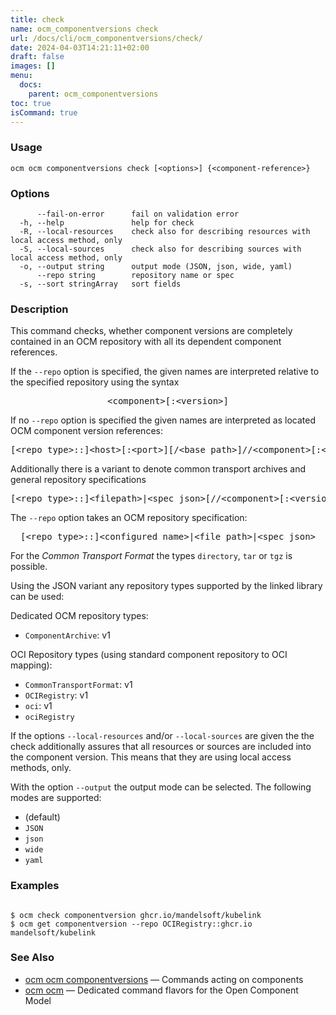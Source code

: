 ```yaml
---
title: check
name: ocm_componentversions check
url: /docs/cli/ocm_componentversions/check/
date: 2024-04-03T14:21:11+02:00
draft: false
images: []
menu:
  docs:
    parent: ocm_componentversions
toc: true
isCommand: true
---
```

### Usage

```
ocm ocm componentversions check [<options>] {<component-reference>}
```

### Options

```
      --fail-on-error      fail on validation error
  -h, --help               help for check
  -R, --local-resources    check also for describing resources with local access method, only
  -S, --local-sources      check also for describing sources with local access method, only
  -o, --output string      output mode (JSON, json, wide, yaml)
      --repo string        repository name or spec
  -s, --sort stringArray   sort fields
```

### Description


This command checks, whether component versions are completely contained
in an OCM repository with all its dependent component references.


If the <code>--repo</code> option is specified, the given names are interpreted
relative to the specified repository using the syntax

<center>
    <pre>&lt;component>[:&lt;version>]</pre>
</center>

If no <code>--repo</code> option is specified the given names are interpreted 
as located OCM component version references:

<center>
    <pre>[&lt;repo type>::]&lt;host>[:&lt;port>][/&lt;base path>]//&lt;component>[:&lt;version>]</pre>
</center>

Additionally there is a variant to denote common transport archives
and general repository specifications

<center>
    <pre>[&lt;repo type>::]&lt;filepath>|&lt;spec json>[//&lt;component>[:&lt;version>]]</pre>
</center>

The <code>--repo</code> option takes an OCM repository specification:

<center>
    <pre>[&lt;repo type>::]&lt;configured name>|&lt;file path>|&lt;spec json></pre>
</center>

For the *Common Transport Format* the types <code>directory</code>,
<code>tar</code> or <code>tgz</code> is possible.

Using the JSON variant any repository types supported by the 
linked library can be used:

Dedicated OCM repository types:
  - <code>ComponentArchive</code>: v1

OCI Repository types (using standard component repository to OCI mapping):
  - <code>CommonTransportFormat</code>: v1
  - <code>OCIRegistry</code>: v1
  - <code>oci</code>: v1
  - <code>ociRegistry</code>



If the options <code>--local-resources</code> and/or <code>--local-sources</code> are given the
the check additionally assures that all resources or sources are included into the component version.
This means that they are using local access methods, only.

With the option <code>--output</code> the output mode can be selected.
The following modes are supported:
  - <code></code> (default)
  - <code>JSON</code>
  - <code>json</code>
  - <code>wide</code>
  - <code>yaml</code>


### Examples

```

$ ocm check componentversion ghcr.io/mandelsoft/kubelink
$ ocm get componentversion --repo OCIRegistry::ghcr.io mandelsoft/kubelink

```

### See Also

* [ocm ocm componentversions](/docs/cli/cli/componentversions)	 &mdash; Commands acting on components
* [ocm ocm](/docs/cli/cli)	 &mdash; Dedicated command flavors for the Open Component Model

